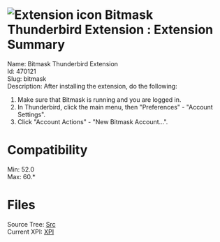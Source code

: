 # ![Extension icon](https://addons.thunderbird.net/user-media/addon_icons/470/470121-64.png?modified=1509391221) Bitmask Thunderbird Extension : Extension Summary

Name: Bitmask Thunderbird Extension  
Id: 470121  
Slug: bitmask  
Description: After installing the extension, do the following:

1. Make sure that Bitmask is running and you are logged in.
2. In Thunderbird, click the main menu, then "Preferences" - "Account Settings".
3. Click "Account Actions" - "New Bitmask Account...".
  

# Compatibility
Min: 52.0  
Max: 60.*  

# Files

Source Tree: [Src](C:/Dev/Thunderbird/ThunderKdB/xall/x60/470121-bitmask/src)  
Current XPI: [XPI](C:/Dev/Thunderbird/ThunderKdB/xall/x60/470121-bitmask/xpi)  



